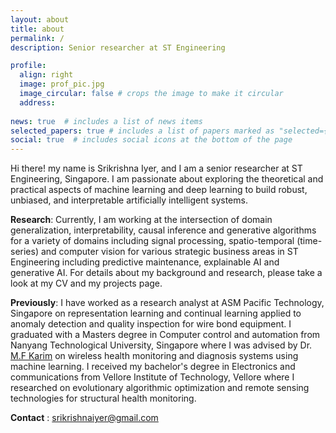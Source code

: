```yaml
---
layout: about
title: about
permalink: /
description: Senior researcher at ST Engineering

profile:
  align: right
  image: prof_pic.jpg
  image_circular: false # crops the image to make it circular
  address: 
  
news: true  # includes a list of news items
selected_papers: true # includes a list of papers marked as "selected={true}"
social: true  # includes social icons at the bottom of the page
---
```


Hi there! my name is Srikrishna Iyer, and I am a senior researcher at ST Engineering, Singapore. I am passionate about exploring the theoretical and practical aspects of machine learning and deep learning to build robust, unbiased, and interpretable artificially intelligent systems.

**Research**: Currently, I am working at the intersection of domain generalization, interpretability, causal inference and generative algorithms for a variety of domains including signal processing, spatio-temporal (time-series) and computer vision for various strategic business areas in ST Engineering including predictive maintenance, explainable AI and generative AI. For details about my background and research, please take a look at my CV and my projects page.

**Previously**: I have worked as a research analyst at ASM Pacific Technology, Singapore on representation learning and continual learning applied to anomaly detection and quality inspection for wire bond equipment. I graduated with a Masters degree in Computer control and automation from Nanyang Technological University, Singapore where I was advised by Dr. [M.F Karim](https://dr.ntu.edu.sg/cris/rp/rp00350) on wireless health monitoring and diagnosis systems using machine learning. I received my bachelor's degree in Electronics and communications from Vellore Institute of Technology, Vellore where I researched on evolutionary algorithmic optimization and remote sensing technologies for structural health monitoring. 

**Contact** : srikrishnaiyer@gmail.com

